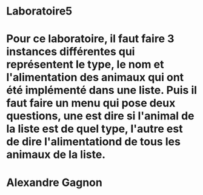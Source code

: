 # Laboratoire5

# Pour ce laboratoire, il faut faire 3 instances différentes qui représentent le type, le nom et l'alimentation des animaux qui ont été implémenté dans une liste. Puis il faut faire un menu qui pose deux questions, une est dire si l'animal de la liste est de quel type, l'autre est de dire l'alimentationd de tous les animaux de la liste.

# Alexandre Gagnon